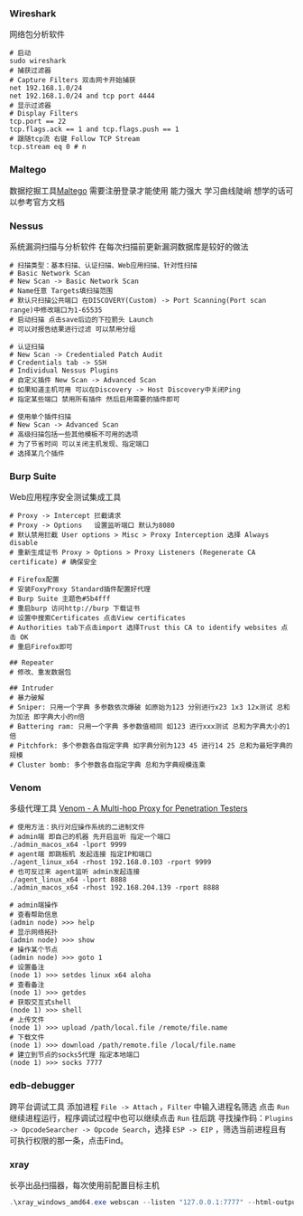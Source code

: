 ### Wireshark
网络包分析软件
```
# 启动
sudo wireshark
# 捕获过滤器
# Capture Filters 双击网卡开始捕获
net 192.168.1.0/24
net 192.168.1.0/24 and tcp port 4444
# 显示过滤器
# Display Filters
tcp.port == 22
tcp.flags.ack == 1 and tcp.flags.push == 1
# 跟随tcp流 右键 Follow TCP Stream
tcp.stream eq 0 # n
```

### Maltego
数据挖掘工具[Maltego](https://www.maltego.com/)
需要注册登录才能使用
能力强大 学习曲线陡峭 想学的话可以参考官方文档

### Nessus
系统漏洞扫描与分析软件
在每次扫描前更新漏洞数据库是较好的做法
```
# 扫描类型：基本扫描、认证扫描、Web应用扫描、针对性扫描
# Basic Network Scan
# New Scan -> Basic Network Scan
# Name任意 Targets填扫描范围
# 默认只扫描公共端口 在DISCOVERY(Custom) -> Port Scanning(Port scan range)中修改端口为1-65535
# 启动扫描 点击save后边的下拉箭头 Launch
# 可以对报告结果进行过滤 可以禁用分组

# 认证扫描
# New Scan -> Credentialed Patch Audit
# Credentials tab -> SSH
# Individual Nessus Plugins
# 自定义插件 New Scan -> Advanced Scan
# 如果知道主机可用 可以在Discovery -> Host Discovery中关闭Ping
# 指定某些端口 禁用所有插件 然后启用需要的插件即可

# 使用单个插件扫描
# New Scan -> Advanced Scan
# 高级扫描包括一些其他模板不可用的选项
# 为了节省时间 可以关闭主机发现、指定端口
# 选择某几个插件
```

### Burp Suite
Web应用程序安全测试集成工具
```
# Proxy -> Intercept 拦截请求
# Proxy -> Options   设置监听端口 默认为8080
# 默认禁用拦截 User options > Misc > Proxy Interception 选择 Always disable
# 重新生成证书 Proxy > Options > Proxy Listeners (Regenerate CA certificate) # 确保安全

# Firefox配置
# 安装FoxyProxy Standard插件配置好代理
# Burp Suite 主题色#5b4fff
# 重启burp 访问http://burp 下载证书
# 设置中搜索Certificates 点击View certificates
# Authorities tab下点击import 选择Trust this CA to identify websites 点击 OK
# 重启Firefox即可

## Repeater
# 修改、重发数据包

## Intruder
# 暴力破解
# Sniper: 只用一个字典 多参数依次爆破 如原始为123 分别进行x23 1x3 12x测试 总和为加法 即字典大小的n倍
# Battering ram: 只用一个字典 多参数值相同 如123 进行xxx测试 总和为字典大小的1倍
# Pitchfork: 多个参数各自指定字典 如字典分别为123 45 进行14 25 总和为最短字典的规模
# Cluster bomb: 多个参数各自指定字典 总和为字典规模连乘
```

### Venom
多级代理工具 [Venom - A Multi-hop Proxy for Penetration Testers](https://github.com/Dliv3/Venom)
```
# 使用方法：执行对应操作系统的二进制文件
# admin端 即自己的机器 先开启监听 指定一个端口
./admin_macos_x64 -lport 9999
# agent端 即跳板机 发起连接 指定IP和端口
./agent_linux_x64 -rhost 192.168.0.103 -rport 9999
# 也可反过来 agent监听 admin发起连接
./agent_linux_x64 -lport 8888
./admin_macos_x64 -rhost 192.168.204.139 -rport 8888

# admin端操作
# 查看帮助信息
(admin node) >>> help
# 显示网络拓扑
(admin node) >>> show
# 操作某个节点
(admin node) >>> goto 1
# 设置备注
(node 1) >>> setdes linux x64 aloha
# 查看备注
(node 1) >>> getdes
# 获取交互式shell
(node 1) >>> shell
# 上传文件
(node 1) >>> upload /path/local.file /remote/file.name
# 下载文件
(node 1) >>> download /path/remote.file /local/file.name
# 建立到节点的socks5代理 指定本地端口
(node 1) >>> socks 7777
```

### edb-debugger
跨平台调试工具
添加进程 `File -> Attach` ，`Filter` 中输入进程名筛选
点击 `Run` 继续进程运行，程序调试过程中也可以继续点击 `Run` 往后跳
寻找操作码：`Plugins -> OpcodeSearcher -> Opcode Search`，选择 `ESP -> EIP` ，筛选当前进程且有可执行权限的那一条，点击Find。

### xray
长亭出品扫描器，每次使用前配置目标主机
```PowerShell
.\xray_windows_amd64.exe webscan --listen "127.0.0.1:7777" --html-output "output\xray-testphp.html"
```

